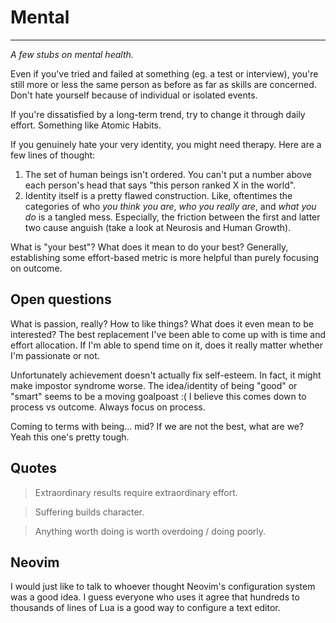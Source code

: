# Mental

---
*A few stubs on mental health.*

Even if you've tried and failed at something (eg. a test or interview), you're
still more or less the same person as before as far as skills are concerned.
Don't hate yourself because of individual or isolated events.

If you're dissatisfied by a long-term trend, try to change it through daily
effort. Something like Atomic Habits.

If you genuinely hate your very identity, you might need therapy.
Here are a few lines of thought:

1) The set of human beings isn't ordered. You can't put a number above each
person's head that says "this person ranked X in the world".
2) Identity itself is a pretty flawed construction. Like, oftentimes the
categories of who *you think you are*, *who you really are*, and *what you do*
is a tangled mess. Especially, the friction between the first and latter two
cause anguish (take a look at Neurosis and Human Growth).

What is "your best"? What does it mean to do your best? Generally, establishing
some effort-based metric is more helpful than purely focusing on outcome.

## Open questions

What is passion, really? How to like things? What does it even mean to be
interested?
  The best replacement I've been able to come up with is time and effort
  allocation. If I'm able to spend time on it, does it really matter whether
  I'm passionate or not.

Unfortunately achievement doesn't actually fix self-esteem. In fact, it might
make impostor syndrome worse. The idea/identity of being "good" or "smart"
seems to be a moving goalpoast :(
  I believe this comes down to process vs outcome. Always focus on process.

Coming to terms with being... mid? If we are not the best, what are we?
  Yeah this one's pretty tough. 

## Quotes

> Extraordinary results require extraordinary effort.

> Suffering builds character.

> Anything worth doing is worth overdoing / doing poorly.

## Neovim
I would just like to talk to whoever thought Neovim's configuration system was 
a good idea. I guess everyone who uses it agree that hundreds to thousands of
lines of Lua is a good way to configure a text editor.
